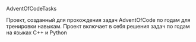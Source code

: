 AdventOfCodeTasks

Проект, созданный для прохождения задач AdventOfCode по годам для тренировки навыкам.
Проект включает в себя решения задач по годам на языках С++ и Python
